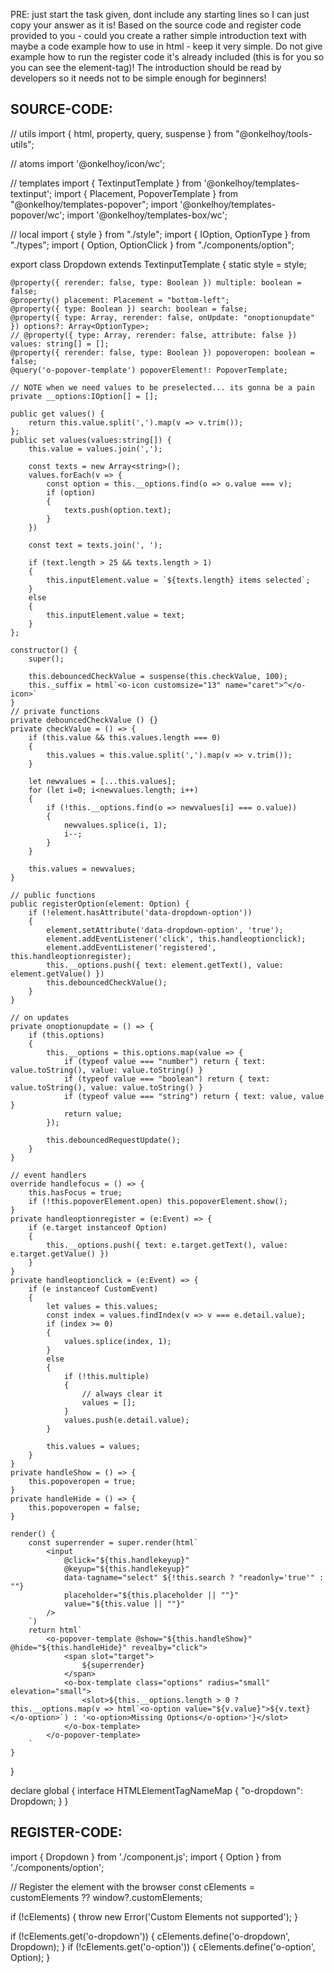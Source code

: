 PRE: just start the task given, dont include any starting lines so I can just copy your answer as it is!
 Based on the source code and register code provided to you - could you create a rather simple introduction text with maybe a code example how to use in html - keep it very simple. Do not give example how to run the register code it's already included (this is for you so you can see the element-tag)! The introduction should be read by developers so it needs not to be simple enough for beginners!

## SOURCE-CODE:
// utils 
import { html, property, query, suspense } from "@onkelhoy/tools-utils";

// atoms
import '@onkelhoy/icon/wc';

// templates
import { TextinputTemplate } from '@onkelhoy/templates-textinput';
import { Placement, PopoverTemplate } from "@onkelhoy/templates-popover";
import '@onkelhoy/templates-popover/wc';
import '@onkelhoy/templates-box/wc';

// local 
import { style } from "./style";
import { IOption, OptionType } from "./types";
import { Option, OptionClick } from "./components/option";

export class Dropdown extends TextinputTemplate<HTMLInputElement> {
    static style = style;

    @property({ rerender: false, type: Boolean }) multiple: boolean = false; 
    @property() placement: Placement = "bottom-left";
    @property({ type: Boolean }) search: boolean = false;
    @property({ type: Array, rerender: false, onUpdate: "onoptionupdate" }) options?: Array<OptionType>;
    // @property({ type: Array, rerender: false, attribute: false }) values: string[] = [];
    @property({ rerender: false, type: Boolean }) popoveropen: boolean = false;
    @query('o-popover-template') popoverElement!: PopoverTemplate;

    // NOTE when we need values to be preselected... its gonna be a pain
    private __options:IOption[] = [];

    public get values() { 
        return this.value.split(',').map(v => v.trim());
    };
    public set values(values:string[]) { 
        this.value = values.join(',');

        const texts = new Array<string>();
        values.forEach(v => {
            const option = this.__options.find(o => o.value === v);
            if (option)
            {
                texts.push(option.text);
            }
        })

        const text = texts.join(', ');

        if (text.length > 25 && texts.length > 1) 
        {
            this.inputElement.value = `${texts.length} items selected`;
        }
        else 
        {
            this.inputElement.value = text;
        }
    };

    constructor() {
        super();

        this.debouncedCheckValue = suspense(this.checkValue, 100);
        this._suffix = html`<o-icon customsize="13" name="caret">^</o-icon>`
    }
    // private functions
    private debouncedCheckValue () {}
    private checkValue = () => {
        if (this.value && this.values.length === 0) 
        {
            this.values = this.value.split(',').map(v => v.trim());
        } 

        let newvalues = [...this.values];
        for (let i=0; i<newvalues.length; i++) 
        {
            if (!this.__options.find(o => newvalues[i] === o.value))
            {
                newvalues.splice(i, 1);
                i--;
            }
        }

        this.values = newvalues;
    }

    // public functions
    public registerOption(element: Option) {
        if (!element.hasAttribute('data-dropdown-option'))
        {
            element.setAttribute('data-dropdown-option', 'true');
            element.addEventListener('click', this.handleoptionclick);
            element.addEventListener('registered', this.handleoptionregister);
            this.__options.push({ text: element.getText(), value: element.getValue() })
            this.debouncedCheckValue();
        }
    }

    // on updates
    private onoptionupdate = () => {
        if (this.options)
        {
            this.__options = this.options.map(value => {
                if (typeof value === "number") return { text: value.toString(), value: value.toString() }
                if (typeof value === "boolean") return { text: value.toString(), value: value.toString() }
                if (typeof value === "string") return { text: value, value }
                return value;
            });

            this.debouncedRequestUpdate();
        }
    }
    
    // event handlers 
    override handlefocus = () => {
        this.hasFocus = true;
        if (!this.popoverElement.open) this.popoverElement.show();
    }
    private handleoptionregister = (e:Event) => {
        if (e.target instanceof Option)
        {
            this.__options.push({ text: e.target.getText(), value: e.target.getValue() })
        }
    }
    private handleoptionclick = (e:Event) => {
        if (e instanceof CustomEvent)
        {
            let values = this.values;
            const index = values.findIndex(v => v === e.detail.value);
            if (index >= 0)
            {
                values.splice(index, 1);   
            }
            else 
            {
                if (!this.multiple)
                {
                    // always clear it
                    values = [];
                }
                values.push(e.detail.value);
            }

            this.values = values;
        }
    }
    private handleShow = () => {
        this.popoveropen = true;
    }
    private handleHide = () => {
        this.popoveropen = false;
    }

    render() {
        const superrender = super.render(html`
            <input 
                @click="${this.handlekeyup}" 
                @keyup="${this.handlekeyup}" 
                data-tagname="select" ${!this.search ? "readonly='true'" : ""} 
                placeholder="${this.placeholder || ""}" 
                value="${this.value || ""}"
            />
        `)
        return html`
            <o-popover-template @show="${this.handleShow}" @hide="${this.handleHide}" revealby="click">
                <span slot="target">
                    ${superrender}
                </span>
                <o-box-template class="options" radius="small" elevation="small">
                    <slot>${this.__options.length > 0 ? this.__options.map(v => html`<o-option value="${v.value}">${v.text}</o-option>`) : '<o-option>Missing Options</o-option>'}</slot>
                </o-box-template>
            </o-popover-template>
        `
    }
}

declare global {
    interface HTMLElementTagNameMap {
        "o-dropdown": Dropdown;
    }
}
## REGISTER-CODE:
import { Dropdown } from './component.js';
import { Option } from './components/option';

// Register the element with the browser
const cElements = customElements ?? window?.customElements;

if (!cElements) {
  throw new Error('Custom Elements not supported');
}

if (!cElements.get('o-dropdown')) {
  cElements.define('o-dropdown', Dropdown);
}
if (!cElements.get('o-option')) {
  cElements.define('o-option', Option);
}
